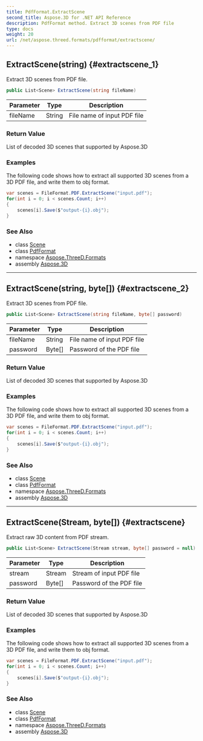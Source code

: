 ```yaml
---
title: PdfFormat.ExtractScene
second_title: Aspose.3D for .NET API Reference
description: PdfFormat method. Extract 3D scenes from PDF file
type: docs
weight: 20
url: /net/aspose.threed.formats/pdfformat/extractscene/
---
```

## ExtractScene(string) {#extractscene_1}

Extract 3D scenes from PDF file.

```csharp
public List<Scene> ExtractScene(string fileName)
```

| Parameter | Type | Description |
| --- | --- | --- |
| fileName | String | File name of input PDF file |

### Return Value

List of decoded 3D scenes that supported by Aspose.3D

### Examples

The following code shows how to extract all supported 3D scenes from a 3D PDF file, and write them to obj format.

```csharp
var scenes = FileFormat.PDF.ExtractScene("input.pdf");
for(int i = 0; i < scenes.Count; i++) 
{
    scenes[i].Save($"output-{i}.obj");
}
```

### See Also

* class [Scene](../../../aspose.threed/scene/)
* class [PdfFormat](../)
* namespace [Aspose.ThreeD.Formats](../../../aspose.threed.formats/)
* assembly [Aspose.3D](../../../)

---

## ExtractScene(string, byte[]) {#extractscene_2}

Extract 3D scenes from PDF file.

```csharp
public List<Scene> ExtractScene(string fileName, byte[] password)
```

| Parameter | Type | Description |
| --- | --- | --- |
| fileName | String | File name of input PDF file |
| password | Byte[] | Password of the PDF file |

### Return Value

List of decoded 3D scenes that supported by Aspose.3D

### Examples

The following code shows how to extract all supported 3D scenes from a 3D PDF file, and write them to obj format.

```csharp
var scenes = FileFormat.PDF.ExtractScene("input.pdf");
for(int i = 0; i < scenes.Count; i++) 
{
    scenes[i].Save($"output-{i}.obj");
}
```

### See Also

* class [Scene](../../../aspose.threed/scene/)
* class [PdfFormat](../)
* namespace [Aspose.ThreeD.Formats](../../../aspose.threed.formats/)
* assembly [Aspose.3D](../../../)

---

## ExtractScene(Stream, byte[]) {#extractscene}

Extract raw 3D content from PDF stream.

```csharp
public List<Scene> ExtractScene(Stream stream, byte[] password = null)
```

| Parameter | Type | Description |
| --- | --- | --- |
| stream | Stream | Stream of input PDF file |
| password | Byte[] | Password of the PDF file |

### Return Value

List of decoded 3D scenes that supported by Aspose.3D

### Examples

The following code shows how to extract all supported 3D scenes from a 3D PDF file, and write them to obj format.

```csharp
var scenes = FileFormat.PDF.ExtractScene("input.pdf");
for(int i = 0; i < scenes.Count; i++) 
{
    scenes[i].Save($"output-{i}.obj");
}
```

### See Also

* class [Scene](../../../aspose.threed/scene/)
* class [PdfFormat](../)
* namespace [Aspose.ThreeD.Formats](../../../aspose.threed.formats/)
* assembly [Aspose.3D](../../../)


